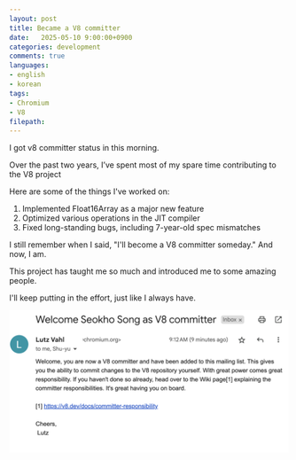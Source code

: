 ```yaml
---
layout: post
title: Became a V8 committer
date:   2025-05-10 9:00:00+0900
categories: development
comments: true
languages:
- english
- korean
tags:
- Chromium
- V8
filepath:
---
```


I got v8 committer status in this morning.

Over the past two years, I’ve spent most of my spare time contributing to the V8 project

Here are some of the things I've worked on:
1.	Implemented Float16Array as a major new feature
2.	Optimized various operations in the JIT compiler
3.	Fixed long-standing bugs, including 7-year-old spec mismatches

I still remember when I said, "I'll become a V8 committer someday." And now, I am.

This project has taught me so much and introduced me to some amazing people.

I'll keep putting in the effort, just like I always have.

![Render example](/uploads/2025-05-10/mail.png)

